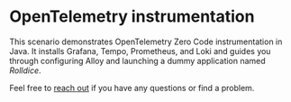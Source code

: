 # OpenTelemetry instrumentation

This scenario demonstrates OpenTelemetry Zero Code instrumentation in Java. It installs Grafana, Tempo, Prometheus, and Loki and guides you through configuring Alloy and launching a dummy application named _Rolldice_.

Feel free to [reach out](https://www.linkedin.com/in/duveau/) if you have any questions or find a problem.
